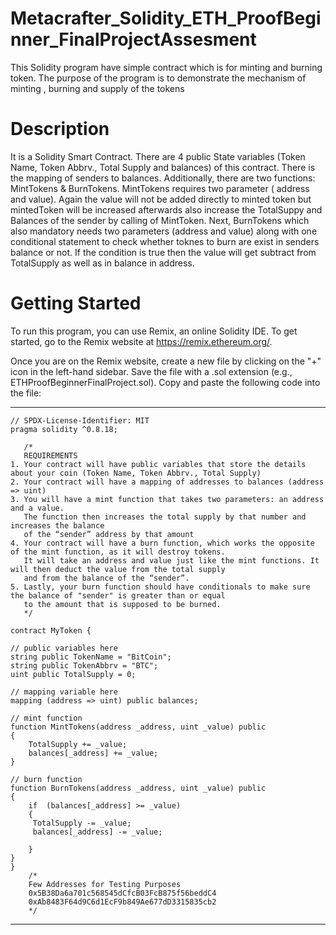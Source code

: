 # Metacrafter_Solidity_ETH_ProofBeginner_FinalProjectAssesment

This Solidity program have simple contract which is for minting and burning token. The purpose of the program is to demonstrate the mechanism of minting , burning and supply of the tokens

# Description
It is a Solidity Smart Contract. There are 4 public State variables (Token Name, Token Abbrv., Total Supply and balances) of this contract. There is the mapping of senders to balances. Additionally, there are two functions: MintTokens & BurnTokens. MintTokens requires two parameter ( address and value). Again the value will not be added directly to minted token but mintedToken will be increased afterwards also increase the TotalSuppy and Balances of the sender by calling of MintToken. Next, BurnTokens which also mandatory needs two parameters (address and value) along with one conditional statement to check whether toknes to burn are exist in senders balance or not. If the condition is true then the value will get subtract from TotalSupply as well as in balance in address.

# Getting Started
To run this program, you can use Remix, an online Solidity IDE. To get started, go to the Remix website at https://remix.ethereum.org/.

Once you are on the Remix website, create a new file by clicking on the "+" icon in the left-hand sidebar. Save the file with a .sol extension (e.g., ETHProofBeginnerFinalProject.sol). Copy and paste the following code into the file:

----
    // SPDX-License-Identifier: MIT
    pragma solidity ^0.8.18;

       /*
       REQUIREMENTS
    1. Your contract will have public variables that store the details about your coin (Token Name, Token Abbrv., Total Supply)
    2. Your contract will have a mapping of addresses to balances (address => uint)
    3. You will have a mint function that takes two parameters: an address and a value. 
       The function then increases the total supply by that number and increases the balance 
       of the “sender” address by that amount
    4. Your contract will have a burn function, which works the opposite of the mint function, as it will destroy tokens. 
       It will take an address and value just like the mint functions. It will then deduct the value from the total supply 
       and from the balance of the “sender”.
    5. Lastly, your burn function should have conditionals to make sure the balance of "sender" is greater than or equal 
       to the amount that is supposed to be burned.
       */

    contract MyToken {

    // public variables here
    string public TokenName = "BitCoin";
    string public TokenAbbrv = "BTC";
    uint public TotalSupply = 0;

    // mapping variable here
    mapping (address => uint) public balances;

    // mint function
    function MintTokens(address _address, uint _value) public 
    {
        TotalSupply += _value;
        balances[_address] += _value;
    }

    // burn function
    function BurnTokens(address _address, uint _value) public 
    {
        if  (balances[_address] >= _value) 
        {            
         TotalSupply -= _value;
         balances[_address] -= _value;  

        }
    }
    }
        /* 
        Few Addresses for Testing Purposes
        0x5B38Da6a701c568545dCfcB03FcB875f56beddC4
        0xAb8483F64d9C6d1EcF9b849Ae677dD3315835cb2
        */
----
